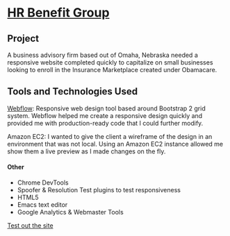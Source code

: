 [HR Benefit Group](http://hrbenefitgroup.com) 
==============================

Project
---------------------
A business advisory firm based out of Omaha, Nebraska needed a responsive website completed quickly to capitalize on small businesses looking to enroll in the Insurance Marketplace created under Obamacare. 

Tools and Technologies Used
------------------------------------
[Webflow](http://webflow.com): Responsive web design tool based around Bootstrap 2 grid system. Webflow helped me create a responsive design quickly and provided me with production-ready code that I could further modify. 

Amazon EC2: I wanted to give the client a wireframe of the design in an environment that was not local. Using an Amazon EC2 instance allowed me show them a live preview as I made changes on the fly.

#### Other ####          
* Chrome DevTools
 * Spoofer & Resolution Test plugins to test responsiveness
* HTML5
* Emacs text editor
* Google Analytics & Webmaster Tools
          
          

[Test out the site](http://hrbenefitgroup.com)
